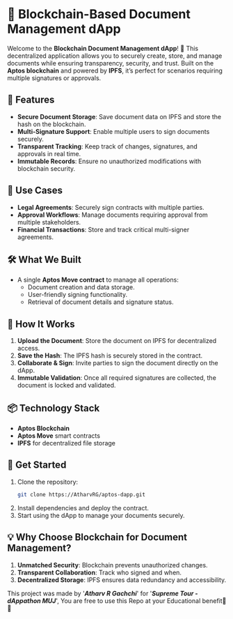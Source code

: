 # 📝 Blockchain-Based Document Management dApp  

Welcome to the **Blockchain Document Management dApp**! 🚀 This decentralized application allows you to securely create, store, and manage documents while ensuring transparency, security, and trust. Built on the **Aptos blockchain** and powered by **IPFS**, it’s perfect for scenarios requiring multiple signatures or approvals.  

## 🌟 Features  
- **Secure Document Storage**: Save document data on IPFS and store the hash on the blockchain.  
- **Multi-Signature Support**: Enable multiple users to sign documents securely.  
- **Transparent Tracking**: Keep track of changes, signatures, and approvals in real time.  
- **Immutable Records**: Ensure no unauthorized modifications with blockchain security.  

## 🎯 Use Cases  
- **Legal Agreements**: Securely sign contracts with multiple parties.  
- **Approval Workflows**: Manage documents requiring approval from multiple stakeholders.  
- **Financial Transactions**: Store and track critical multi-signer agreements.  

## 🛠️ What We Built  
- A single **Aptos Move contract** to manage all operations:  
  - Document creation and data storage.  
  - User-friendly signing functionality.  
  - Retrieval of document details and signature status.  

## 💾 How It Works  
1. **Upload the Document**: Store the document on IPFS for decentralized access.  
2. **Save the Hash**: The IPFS hash is securely stored in the contract.  
3. **Collaborate & Sign**: Invite parties to sign the document directly on the dApp.  
4. **Immutable Validation**: Once all required signatures are collected, the document is locked and validated.  

## 📦 Technology Stack  
- **Aptos Blockchain**  
- **Aptos Move** smart contracts  
- **IPFS** for decentralized file storage  

## 🚀 Get Started  
1. Clone the repository:  
   ```bash  
   git clone https://AtharvRG/aptos-dapp.git  
   ```
2. Install dependencies and deploy the contract.
3. Start using the dApp to manage your documents securely.

## 💡 Why Choose Blockchain for Document Management?

1. **Unmatched Security**: Blockchain prevents unauthorized changes.
2. **Transparent Collaboration**: Track who signed and when.
3. **Decentralized Storage**: IPFS ensures data redundancy and accessibility.

This project was made by '**_Atharv R Gachchi_**' for '_**Supreme Tour - dAppathon MUJ**_', You are free to use this Repo at your Educational benefit💼✨
